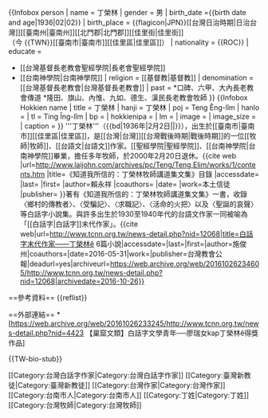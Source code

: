 {{Infobox person
| name                = 丁榮林
| gender              = 男
| birth_date          ={{birth date and age|1936|02|02}}
| birth_place         = {{flagicon|JPN}}[[台灣日治時期|日治台灣]][[臺南州|臺南州]][[北門郡|北門郡]][[佳里街|佳里街]]<BR>（今 {{TWN}}[[臺南市|臺南市]][[佳里區|佳里區]]）
| nationality         = {{ROC}}
| educate	 =
* [[台灣基督長老教會聖經學院|長老會聖經學院]]
* [[台南神學院|台南神學院]]
| religion            = [[基督教|基督教]]
| denomination        = [[台灣基督長老教會|台灣基督長老教會]]
| past                =
*口碑、六甲、大內長老教會傳道
*隆田、旗山、內惟、九如、德生、漢民長老教會牧師
}}
{{Infobox Hokkien name
| title      = 丁榮林
| hanji      = 丁榮林
| poj        = Teng Êng-lîm
| hanlo      = 
| tl         = Ting Îng-lîm
| bp         = 
| hokkienipa = 
| lm  = 
| image      = 
| image_size = 
| caption    = 
}}
'''丁榮林'''（{{bd|1936年|2月2日||}}），出生於[[臺南市|臺南市]][[佳里區|佳里區]]，是[[台灣|台灣]][[台灣戰後時期|戰後時期]]的一位[[牧師|牧師]]、[[台語文|台語文]]作家。[[聖經學院|聖經學院]]、[[台南神學院|台南神學院]]畢業，擔任多年牧師，於2000年2月20日退休。<ref name="目錄">{{cite web |url=http://www.laijohn.com/archives/pc/Teng/Teng,Elim/works/1/contents.htm |title=《知道我所信的：丁榮林牧師講道集文集》目錄 |accessdate= |last= |first= |author=賴永祥 |coauthors= |date= |work=本土信徒 |publisher= }}</ref>著有《知道我所信的：丁榮林牧師講道集文集》一書，收錄〈鄉村的傳教者〉、〈受騙記〉、〈求職記〉、〈活命的火把〉以及〈聖誕的哀聲〉等白話字小說集。與許多出生於1930至1940年代的台語文作家一同被喻為「[[白話字|白話字]]末代作家」。<ref name="末代作家">{{cite web|url=http://www.tcnn.org.tw/news-detail.php?nid=12068|title=白話字末代作家——丁榮林ê 6篇小說|accessdate=|last=|first=|author=施俊州|coauthors=|date=2016-05-31|work=|publisher=台灣教會公報|deadurl=yes|archiveurl=https://web.archive.org/web/20161026234605/http://www.tcnn.org.tw/news-detail.php?nid=12068|archivedate=2016-10-26}}</ref>

==參考資料==
{{reflist}}

==外部連結==
*[https://web.archive.org/web/20161026233245/http://www.tcnn.org.tw/news-detail.php?nid=4423 【巢窟文類】白話字文學青年──廖瑞女kap丁榮林ê得獎作品]

{{TW-bio-stub}}

[[Category:台灣白話字作家|Category:台灣白話字作家]]
[[Category:臺灣新教徒|Category:臺灣新教徒]]
[[Category:台灣作家|Category:台灣作家]]
[[Category:台南市人|Category:台南市人]]
[[Category:丁姓|Category:丁姓]]
[[Category:台灣牧師|Category:台灣牧師]]